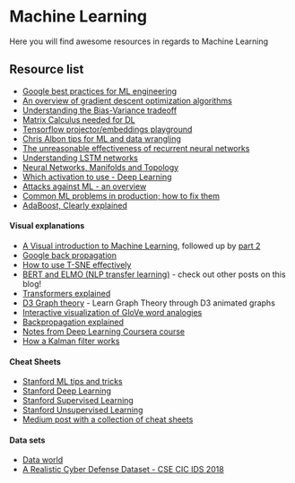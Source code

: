 # Machine Learning

Here you will find awesome resources in regards to Machine Learning

## Resource list

- [Google best practices for ML engineering](https://developers.google.com/machine-learning/guides/rules-of-ml/)
- [An overview of gradient descent optimization algorithms](http://ruder.io/optimizing-gradient-descent/)
- [Understanding the Bias-Variance tradeoff](http://scott.fortmann-roe.com/docs/BiasVariance.html)
- [Matrix Calculus needed for DL](https://explained.ai/matrix-calculus/index.html)
- [Tensorflow projector/embeddings playground](http://projector.tensorflow.org/)
- [Chris Albon tips for ML and data wrangling](https://chrisalbon.com/)
- [The unreasonable effectiveness of recurrent neural networks](http://karpathy.github.io/2015/05/21/rnn-effectiveness/) 
- [Understanding LSTM networks](http://colah.github.io/posts/2015-08-Understanding-LSTMs/)
- [Neural Networks, Manifolds and Topology](http://colah.github.io/posts/2014-03-NN-Manifolds-Topology/)
- [Which activation to use - Deep Learning](https://towardsdatascience.com/deep-learning-which-loss-and-activation-functions-should-i-use-ac02f1c56aa8)
- [Attacks against ML - an overview](https://elie.net/blog/ai/attacks-against-machine-learning-an-overview/)
- [Common ML problems in production; how to fix them](https://medium.com/thelaunchpad/how-to-protect-your-machine-learning-product-from-time-adversaries-and-itself-ff07727d6712)
- [AdaBoost, Clearly explained](https://www.youtube.com/watch?v=LsK-xG1cLYA)

#### Visual explanations

- [A Visual introduction to Machine Learning](http://www.r2d3.us/visual-intro-to-machine-learning-part-1/), followed up by [part 2](http://www.r2d3.us/visual-intro-to-machine-learning-part-2/)
- [Google back propagation](https://google-developers.appspot.com/machine-learning/crash-course/backprop-scroll/)
- [How to use T-SNE effectively](https://distill.pub/2016/misread-tsne/)
- [BERT and ELMO (NLP transfer learning)](https://jalammar.github.io/illustrated-bert/) - check out other posts on this blog!
- [Transformers explained](https://jalammar.github.io/illustrated-transformer/) 
- [D3 Graph theory](https://mrpandey.github.io/d3graphTheory/) - Learn Graph Theory through D3 animated graphs
- [Interactive visualization of GloVe word analogies](https://lamyiowce.github.io/word2viz/)
- [Backpropagation explained](https://google-developers.appspot.com/machine-learning/crash-course/backprop-scroll/)
- [Notes from Deep Learning Coursera course](https://www.slideshare.net/TessFerrandez/notes-from-coursera-deep-learning-courses-by-andrew-ng)
- [How a Kalman filter works](https://www.bzarg.com/p/how-a-kalman-filter-works-in-pictures/)

#### Cheat Sheets

- [Stanford ML tips and tricks](https://stanford.edu/~shervine/teaching/cs-229/cheatsheet-machine-learning-tips-and-tricks)
- [Stanford Deep Learning](https://stanford.edu/~shervine/teaching/cs-229/cheatsheet-deep-learning)
- [Stanford Supervised Learning](https://stanford.edu/~shervine/teaching/cs-229/cheatsheet-supervised-learning)
- [Stanford Unsupervised Learning](https://stanford.edu/~shervine/teaching/cs-229/cheatsheet-unsupervised-learning)
- [Medium post with a collection of cheat sheets](https://becominghuman.ai/cheat-sheets-for-ai-neural-networks-machine-learning-deep-learning-big-data-678c51b4b463)

#### Data sets

- [Data world](https://data.world/)
- [A Realistic Cyber Defense Dataset - CSE CIC IDS 2018](https://registry.opendata.aws/cse-cic-ids2018/)
